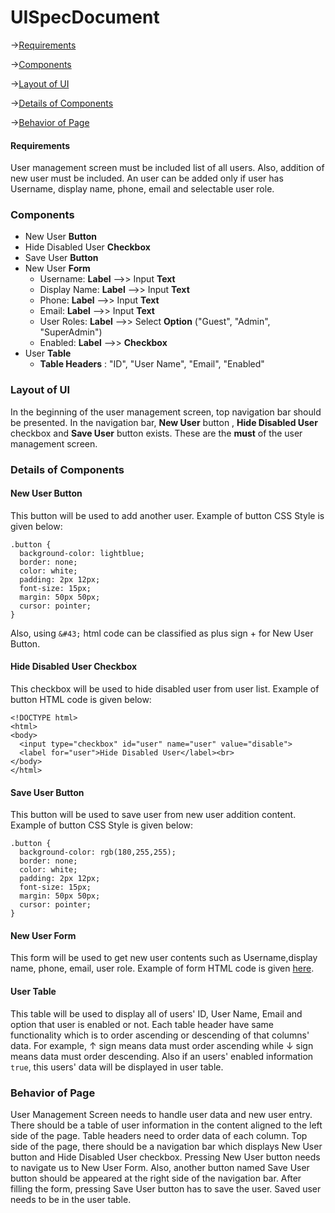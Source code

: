 # UISpecDocument
->[Requirements](#requirements) 

->[Components](#components)

->[Layout of UI](#layout-of-ui)

->[Details of Components](#details-of-components)

->[Behavior of Page](#behavior-of-page)
#### **Requirements**
User management screen must be included list of all users. Also, addition of new user must be included. An user can be added only if user has Username, display name, phone, email and selectable user role. 

### **Components**

+ New User **Button**
+ Hide Disabled User **Checkbox**
+ Save User **Button**
+ New User **Form**
  - Username: **Label** -->> Input **Text**
  - Display Name: **Label** -->> Input **Text**
  - Phone: **Label** -->> Input **Text**
  - Email: **Label** -->> Input **Text**
  - User Roles: **Label** -->> Select **Option** ("Guest", "Admin", "SuperAdmin")
  - Enabled: **Label** -->> **Checkbox**
+ User **Table**
  - **Table Headers** : "ID", "User Name", "Email", "Enabled"

### **Layout of UI**
In the beginning of the user management screen, top navigation bar should be presented. In the navigation bar, **New User** button , **Hide Disabled User** checkbox and **Save User** button exists. These are the **must** of the user management screen.

### **Details of Components**
 #### New User **Button**

This button will be used to add another user. Example of button CSS Style is given below:
```
.button {
  background-color: lightblue;
  border: none;
  color: white;
  padding: 2px 12px;
  font-size: 15px;
  margin: 50px 50px;
  cursor: pointer;
}
```
Also, using ``` &#43; ``` html code can be classified as plus sign &#43; for New User Button.

#### Hide Disabled User **Checkbox**

This checkbox will be used to hide disabled user from user list. Example of button HTML code is given below:
```
<!DOCTYPE html>
<html>
<body>
  <input type="checkbox" id="user" name="user" value="disable">
  <label for="user">Hide Disabled User</label><br>
</body>
</html>
```

#### Save User **Button**

This button will be used to save user from new user addition content. Example of button CSS Style is given below:

```
.button {
  background-color: rgb(180,255,255);
  border: none;
  color: white;
  padding: 2px 12px;
  font-size: 15px;
  margin: 50px 50px;
  cursor: pointer;
}
```

#### New User **Form**

This form will be used to get new user contents such as Username,display name, phone, email, user role. Example of form HTML code is given [here](https://www.w3schools.com/howto/tryit.asp?filename=tryhow_css_responsive_form).

#### User **Table**

This table will be used to display all of users' ID, User Name, Email and option that user is enabled or not. Each table header have same functionality which is to order ascending or descending of that columns' data. For example, &#8593; sign means data must order ascending while &#8595; sign means data must order descending. Also if an users' enabled information `true`, this users' data will be displayed in user table.

### Behavior of Page

User Management Screen needs to handle user data and new user entry. There should be a table of user information in the content aligned to the left side of the page. Table headers need to order data of each column. Top side of the page, there should be a navigation bar which displays New User button and Hide Disabled User checkbox. Pressing New User button needs to navigate us to New User Form. Also, another button named Save User button should be appeared at the right side of the navigation bar. After filling the form, pressing Save User button has to save the user. Saved user needs to be in the user table. 

